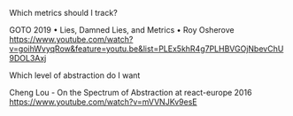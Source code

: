 Which metrics should I track?

GOTO 2019 • Lies, Damned Lies, and Metrics • Roy Osherove
https://www.youtube.com/watch?v=goihWvyqRow&feature=youtu.be&list=PLEx5khR4g7PLHBVGOjNbevChU9DOL3Axj

Which level of abstraction do I want

Cheng Lou - On the Spectrum of Abstraction at react-europe 2016
https://www.youtube.com/watch?v=mVVNJKv9esE

